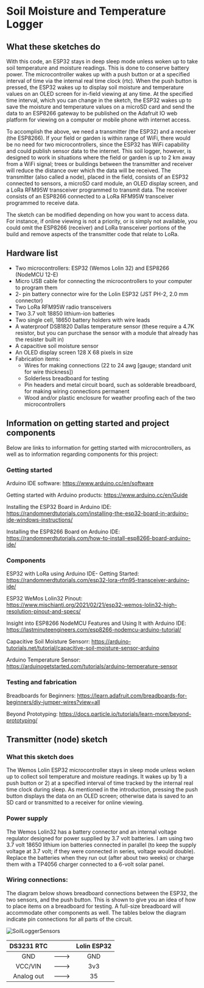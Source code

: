 # Soil Moisture and Temperature Logger

## What these sketches do

With this code, an ESP32 stays in deep sleep mode unless woken up to take soil temperature and moisture readings. This is done to conserve battery power. The microcontroller wakes up with a push button or at a specified interval of time via the internal real time clock (rtc).  When the push button is pressed, the ESP32 wakes up to display soil moisture and temperature values on an OLED screen for in-field viewing at any time. At the specified time interval, which you can change in the sketch, the ESP32 wakes up to save the moisture and temperature values on a microSD card and send the data to an ESP8266 gateway to be published on the Adafruit IO web platform for viewing on a computer or mobile phone with internet access. 

To accomplish the above, we need a transmitter (the ESP32) and a receiver (the ESP8266). If your field or garden is within range of WiFi, there would be no need for two microcontrollers, since the ESP32 has WiFi capability and could publish sensor data to the internet. This soil logger, however, is designed to work in situations where the field or garden is up to 2 km away from a WiFi signal; trees or buildings between the transmitter and receiver will reduce the distance over which the data will be received. The transmitter (also called a node), placed in the field, consists of an ESP32 connected to sensors, a microSD card module, an OLED display screen, and a LoRa RFM95W transceiver programmed to transmit data. The receiver consists of an ESP8266 connected to a LoRa RFM95W transceiver programmed to receive data. 

The sketch can be modified depending on how you want to access data. For instance, if online viewing is not a priority, or is simply not available, you could omit the ESP8266 (receiver) and LoRa transceiver portions of the build and remove aspects of the transmitter code that relate to LoRa.

## Hardware list
*	Two microcontrollers: ESP32 (Wemos Lolin 32) and ESP8266 (NodeMCU 12-E)
*	Micro USB cable for connecting the microcontrollers to your computer to program them
*	2- pin battery connector wire for the Lolin ESP32 (JST PH-2, 2.0 mm connector)
*	Two LoRa RFM95W radio transceivers
* Two 3.7 volt 18850 lithium-ion batteries
* Two single cell, 18650 battery holders with wire leads
*	A waterproof DSB1820 Dallas temperature sensor (these require a 4.7K resistor, but you can purchase the sensor with a module that already has the resister built in)
*	A capacitive soil moisture sensor
*	An OLED display screen 128 X 68 pixels in size
*	Fabrication items: 
    -	 Wires for making connections (22 to 24 awg [gauge; standard unit for wire thickness])
    -	Solderless breadboard for testing 
     -	Pin headers and metal circuit board, such as solderable breadboard, for making wiring connections permanent
     -	Wood and/or plastic enclosure for weather proofing each of the two microcontrollers

## Information on getting started and project components
Below are links to information for getting started with microcontrollers, as well as to information regarding components for this project:
### Getting started
Arduino IDE software: https://www.arduino.cc/en/software

Getting started with Arduino products: https://www.arduino.cc/en/Guide

Installing the ESP32 Board in Arduino IDE: https://randomnerdtutorials.com/installing-the-esp32-board-in-arduino-ide-windows-instructions/

Installing the ESP8266 Board on Arduino IDE: https://randomnerdtutorials.com/how-to-install-esp8266-board-arduino-ide/

### Components
ESP32 with LoRa using Arduino IDE- Getting Started: https://randomnerdtutorials.com/esp32-lora-rfm95-transceiver-arduino-ide/

ESP32 WeMos Lolin32 Pinout: https://www.mischianti.org/2021/02/21/esp32-wemos-lolin32-high-resolution-pinout-and-specs/

Insight into ESP8266 NodeMCU Features and Using It with Arduino IDE: https://lastminuteengineers.com/esp8266-nodemcu-arduino-tutorial/

Capacitive Soil Moisture Sensorr: https://arduino-tutorials.net/tutorial/capacitive-soil-moisture-sensor-arduino

Arduino Temperature Sensor: https://arduinogetstarted.com/tutorials/arduino-temperature-sensor

### Testing and fabrication
Breadboards for Beginners: https://learn.adafruit.com/breadboards-for-beginners/diy-jumper-wires?view=all

Beyond Prototyping: https://docs.particle.io/tutorials/learn-more/beyond-prototyping/ 

## Transmitter (node) sketch
### What this sketch does
The Wemos Lolin ESP32 microcontroller stays in sleep mode unless woken up to collect soil temperature and moisture readings. It wakes up by 1) a push button or 2) at a specified interval of time tracked by the internal real time clock during sleep. As mentioned in the introduction, pressing the push button displays the data on an OLED screen; otherwise data is saved to an SD card or transmitted to a receiver for online viewing.
### Power supply
The Wemos Lolin32 has a battery connector and an internal voltage regulator designed for power supplied by 3.7 volt batteries. I am using  two 3.7 volt 18650 lithium ion batteries connected in parallel (to keep the supply voltage at 3.7 volt; if they were connected in series, voltage would double). Replace the batteries when they run out (after about two weeks) or charge them with a TP4056 charger connected to a 6-volt solar panel.
### Wiring connections:
The diagram below shows breadboard connections between the ESP32, the two sensors, and the push button. This is shown to give you an idea of how to place items on a breadboard for testing. A full-size breadboard will accommodate other components as well. The tables below the diagram indicate pin connections for all parts of the circuit. 

![SoilLoggerSensors](https://user-images.githubusercontent.com/69003593/161762021-66341a91-7dee-48f1-8450-97eaf2a11270.jpg)

| DS3231 RTC |       | Lolin ESP32 |
| :---:      | :---: | :---:       |
| GND        |  ---> | GND         |
| VCC/VIN    |  ---> | 3v3         |
| Analog out |  ---> | 35          |






